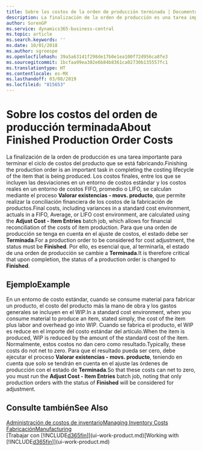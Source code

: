 ```yaml
---
title: Sobre los costos de la orden de producción terminada | Documentos de Microsoft
description: La finalización de la orden de producción es una tarea importante para terminar el ciclo de costos del producto que se está fabricando. Los costos finales, incluidas las variaciones en un entorno de costos estándar, los costos reales en un entorno de costos FIFO, promedio o LIFO, se calculan mediante el trabajo por lotes Valorar existencias - movs. producto.
author: SorenGP
ms.service: dynamics365-business-central
ms.topic: article
ms.search.keywords: ''
ms.date: 10/01/2018
ms.author: sgroespe
ms.openlocfilehash: 39a5a63141f298de17b0e1ea100f72d956ca8fe3
ms.sourcegitcommit: 1bcfaa99ea302e6b84b8361ca02730b135557fc1
ms.translationtype: HT
ms.contentlocale: es-MX
ms.lasthandoff: 03/08/2019
ms.locfileid: "815653"
---
```

# <a name="about-finished-production-order-costs"></a><span data-ttu-id="59bcc-104">Sobre los costos del orden de producción terminada</span><span class="sxs-lookup"><span data-stu-id="59bcc-104">About Finished Production Order Costs</span></span>
<span data-ttu-id="59bcc-105">La finalización de la orden de producción es una tarea importante para terminar el ciclo de costos del producto que se está fabricando.</span><span class="sxs-lookup"><span data-stu-id="59bcc-105">Finishing the production order is an important task in completing the costing lifecycle of the item that is being produced.</span></span> <span data-ttu-id="59bcc-106">Los costos finales, entre los que se incluyen las desviaciones en un entorno de costos estándar y los costos reales en un entorno de costos FIFO, promedio o LIFO, se calculan mediante el proceso **Valorar existencias - movs. producto**, que permite realizar la conciliación financiera de los costos de la fabricación de productos.</span><span class="sxs-lookup"><span data-stu-id="59bcc-106">Final costs, including variances in a standard cost environment, actuals in a FIFO, Average, or LIFO cost environment, are calculated using the **Adjust Cost - Item Entries** batch job, which allows for financial reconciliation of the costs of item production.</span></span> <span data-ttu-id="59bcc-107">Para que una orden de producción se tenga en cuenta en el ajuste de costos, el estado debe ser **Terminada**.</span><span class="sxs-lookup"><span data-stu-id="59bcc-107">For a production order to be considered for cost adjustment, the status must be **Finished**.</span></span> <span data-ttu-id="59bcc-108">Por ello, es esencial que, al terminarla, el estado de una orden de producción se cambie a **Terminada**.</span><span class="sxs-lookup"><span data-stu-id="59bcc-108">It is therefore critical that upon completion, the status of a production order is changed to **Finished**.</span></span>  

## <a name="example"></a><span data-ttu-id="59bcc-109">Ejemplo</span><span class="sxs-lookup"><span data-stu-id="59bcc-109">Example</span></span>  
 <span data-ttu-id="59bcc-110">En un entorno de costo estándar, cuando se consume material para fabricar un producto, el costo del producto más la mano de obra y los gastos generales se incluyen en el WIP.</span><span class="sxs-lookup"><span data-stu-id="59bcc-110">In a standard cost environment, when you consume material to produce an item, stated simply, the cost of the item plus labor and overhead go into WIP.</span></span> <span data-ttu-id="59bcc-111">Cuando se fabrica el producto, el WIP es reduce en el importe del costo estándar del artículo.</span><span class="sxs-lookup"><span data-stu-id="59bcc-111">When the item is produced, WIP is reduced by the amount of the standard cost of the item.</span></span> <span data-ttu-id="59bcc-112">Normalmente, estos costos no dan cero como resultado.</span><span class="sxs-lookup"><span data-stu-id="59bcc-112">Typically, these costs do not net to zero.</span></span> <span data-ttu-id="59bcc-113">Para que el resultado pueda ser cero, debe ejecutar el proceso **Valorar existencias - movs. producto**, teniendo en cuenta que solo se tendrán en cuenta en el ajuste las órdenes de producción con el estado de **Terminada**.</span><span class="sxs-lookup"><span data-stu-id="59bcc-113">So that these costs can net to zero, you must run the **Adjust Cost - Item Entries** batch job, noting that only production orders with the status of **Finished** will be considered for adjustment.</span></span>  

## <a name="see-also"></a><span data-ttu-id="59bcc-114">Consulte también</span><span class="sxs-lookup"><span data-stu-id="59bcc-114">See Also</span></span>  
[<span data-ttu-id="59bcc-115">Administración de costos de inventario</span><span class="sxs-lookup"><span data-stu-id="59bcc-115">Managing Inventory Costs</span></span>](finance-manage-inventory-costs.md)  
[<span data-ttu-id="59bcc-116">Fabricación</span><span class="sxs-lookup"><span data-stu-id="59bcc-116">Manufacturing</span></span>](production-manage-manufacturing.md)  
<span data-ttu-id="59bcc-117">[Trabajar con [!INCLUDE[d365fin](includes/d365fin_md.md)]](ui-work-product.md)</span><span class="sxs-lookup"><span data-stu-id="59bcc-117">[Working with [!INCLUDE[d365fin](includes/d365fin_md.md)]](ui-work-product.md)</span></span>
